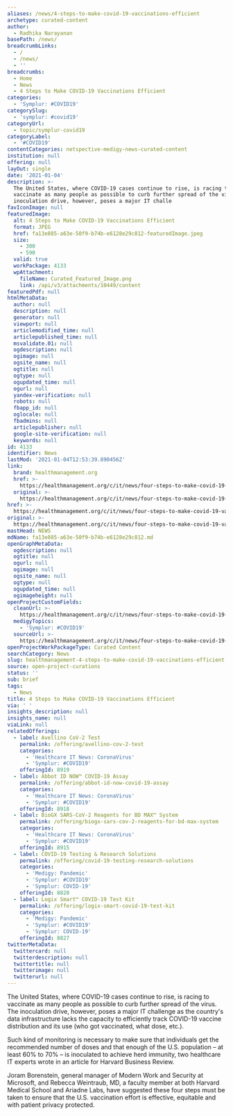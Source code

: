 ```yaml
---
aliases: /news/4-steps-to-make-covid-19-vaccinations-efficient
archetype: curated-content
author:
  - Radhika Narayanan
basePath: /news/
breadcrumbLinks:
  - /
  - /news/
  - ''
breadcrumbs:
  - Home
  - News
  - 4 Steps to Make COVID-19 Vaccinations Efficient
categories:
  - 'Symplur: #COVID19'
categorySlug:
  - 'symplur: #covid19'
categoryUrl:
  - topic/symplur-covid19
categoryLabel:
  - '#COVID19'
contentCategories: netspective-medigy-news-curated-content
institution: null
offering: null
layOut: single
date: '2021-01-04'
description: >-
  The United States, where COVID-19 cases continue to rise, is racing to
  vaccinate as many people as possible to curb further spread of the virus. The
  inoculation drive, however, poses a major IT challe
favIconImage: null
featuredImage:
  alt: 4 Steps to Make COVID-19 Vaccinations Efficient
  format: JPEG
  href: fa13e885-a63e-50f9-b74b-e6128e29c812-featuredImage.jpeg
  size:
    - 300
    - 590
  valid: true
  workPackage: 4133
  wpAttachment:
    fileName: Curated_Featured_Image.png
    link: /api/v3/attachments/10449/content
featuredPdf: null
htmlMetaData:
  author: null
  description: null
  generator: null
  viewport: null
  articlemodified_time: null
  articlepublished_time: null
  msvalidate.01: null
  ogdescription: null
  ogimage: null
  ogsite_name: null
  ogtitle: null
  ogtype: null
  ogupdated_time: null
  ogurl: null
  yandex-verification: null
  robots: null
  fbapp_id: null
  oglocale: null
  fbadmins: null
  articlepublisher: null
  google-site-verification: null
  keywords: null
id: 4133
identifier: News
lastMod: '2021-01-04T12:53:39.890456Z'
link:
  brand: healthmanagement.org
  href: >-
    https://healthmanagement.org/c/it/news/four-steps-to-make-covid-19-vaccinations-efficient
  original: >-
    https://healthmanagement.org/c/it/news/four-steps-to-make-covid-19-vaccinations-efficient
href: >-
  https://healthmanagement.org/c/it/news/four-steps-to-make-covid-19-vaccinations-efficient
original: >-
  https://healthmanagement.org/c/it/news/four-steps-to-make-covid-19-vaccinations-efficient
mastHead: NEWS
mdName: fa13e885-a63e-50f9-b74b-e6128e29c812.md
openGraphMetaData:
  ogdescription: null
  ogtitle: null
  ogurl: null
  ogimage: null
  ogsite_name: null
  ogtype: null
  ogupdated_time: null
  ogimageheight: null
openProjectCustomFields:
  cleanUrl: >-
    https://healthmanagement.org/c/it/news/four-steps-to-make-covid-19-vaccinations-efficient
  medigyTopics:
    - 'Symplur: #COVID19'
  sourceUrl: >-
    https://healthmanagement.org/c/it/news/four-steps-to-make-covid-19-vaccinations-efficient
openProjectWorkPackageType: Curated Content
searchCategory: News
slug: healthmanagement-4-steps-to-make-covid-19-vaccinations-efficient
source: open-project-curations
status: ''
sub: brief
tags:
  - News
title: 4 Steps to Make COVID-19 Vaccinations Efficient
via: ' '
insights_description: null
insights_name: null
viaLink: null
relatedOfferings:
  - label: Avellino CoV-2 Test
    permalink: /offering/avellino-cov-2-test
    categories:
      - 'Healthcare IT News: CoronaVirus'
      - 'Symplur: #COVID19'
    offeringId: 8919
  - label: Abbot ID NOW™ COVID-19 Assay
    permalink: /offering/abbot-id-now-covid-19-assay
    categories:
      - 'Healthcare IT News: CoronaVirus'
      - 'Symplur: #COVID19'
    offeringId: 8918
  - label: BioGX SARS-CoV-2 Reagents for BD MAX™ System
    permalink: /offering/biogx-sars-cov-2-reagents-for-bd-max-system
    categories:
      - 'Healthcare IT News: CoronaVirus'
      - 'Symplur: #COVID19'
    offeringId: 8915
  - label: COVID-19 Testing & Research Solutions
    permalink: /offering/covid-19-testing-research-solutions
    categories:
      - 'Medigy: Pandemic'
      - 'Symplur: #COVID19'
      - 'Symplur: COVID-19'
    offeringId: 8828
  - label: Logix Smart™ COVID-19 Test Kit
    permalink: /offering/logix-smart-covid-19-test-kit
    categories:
      - 'Medigy: Pandemic'
      - 'Symplur: #COVID19'
      - 'Symplur: COVID-19'
    offeringId: 8827
twitterMetaData:
  twittercard: null
  twitterdescription: null
  twittertitle: null
  twitterimage: null
  twitterurl: null
---
```

<p>The United States, where COVID-19 cases continue to rise, is racing to vaccinate as many people as possible to curb further spread of the virus. The inoculation drive, however, poses a major IT challenge as the country's data infrastructure lacks the capacity to efficiently track COVID-19 vaccine distribution and its use (who got vaccinated, what dose, etc.).</p><p>Such kind of monitoring is necessary to make sure that individuals get the recommended number of doses and that enough of the U.S. population – at least 60% to 70% – is inoculated to achieve herd immunity, two healthcare IT experts wrote in an article for Harvard Business Review.</p><p>Joram Borenstein, general manager of Modern Work and Security at Microsoft, and Rebecca Weintraub, MD, a faculty member at both Harvard Medical School and Ariadne Labs, have suggested these four steps must be taken to ensure that the U.S. vaccination effort is effective, equitable and with patient privacy protected.</p>